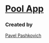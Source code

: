# [Pool App](https://PavelPashkovich.github.io/pool-app/)

### Created by

[Pavel Pashkovich](https://github.com/PavelPashkovich)
